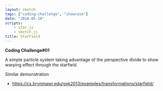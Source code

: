 ```yaml
---
layout: sketch
tags: ["coding-challenge", "showcase"]
date: "2018-05-18"
scripts: 
    - star.js
    - sketch.js
title: StarField
---
```


**Coding Challenge#01**

A simple particle system taking advantage of the perspective divide to show warping effect through the starfield.

Similar demonstration    

* <https://cs.brynmawr.edu/gxk2013/examples/transformations/starfield/>
